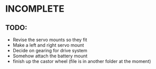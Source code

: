 # INCOMPLETE #

## TODO: ##

- Revise the servo mounts so they fit
- Make a left and right servo mount
- Decide on gearing for drive system
- Somehow attach the battery mount
- finish up the castor wheel (file is in another folder at the moment)
